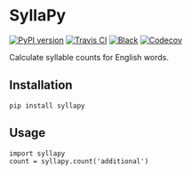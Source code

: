 SyllaPy
=======

<p>
  <a href="https://badge.fury.io/py/syllapy"><img src="https://badge.fury.io/py/syllapy.svg" alt="PyPI version"></a>
  <a href="https://travis-ci.org/mholtzscher/syllapy"><img src="https://travis-ci.org/mholtzscher/syllapy.svg?branch=master" alt="Travis CI"></a>
  <a href="https://github.com/mholtzscher/syllapy"><img src="https://img.shields.io/badge/code%20style-black-000000.svg" alt="Black"></a>
  <a href="https://codecov.io/gh/mholtzscher/syllapy">
  <img src="https://codecov.io/gh/mholtzscher/syllapy/branch/master/graph/badge.svg" alt="Codecov"/></a>
</p>

Calculate syllable counts for English words.


Installation
------------

``` {.sourceCode .python}
pip install syllapy
```

Usage
-----

``` {.sourceCode .python}
import syllapy
count = syllapy.count('additional')
```

